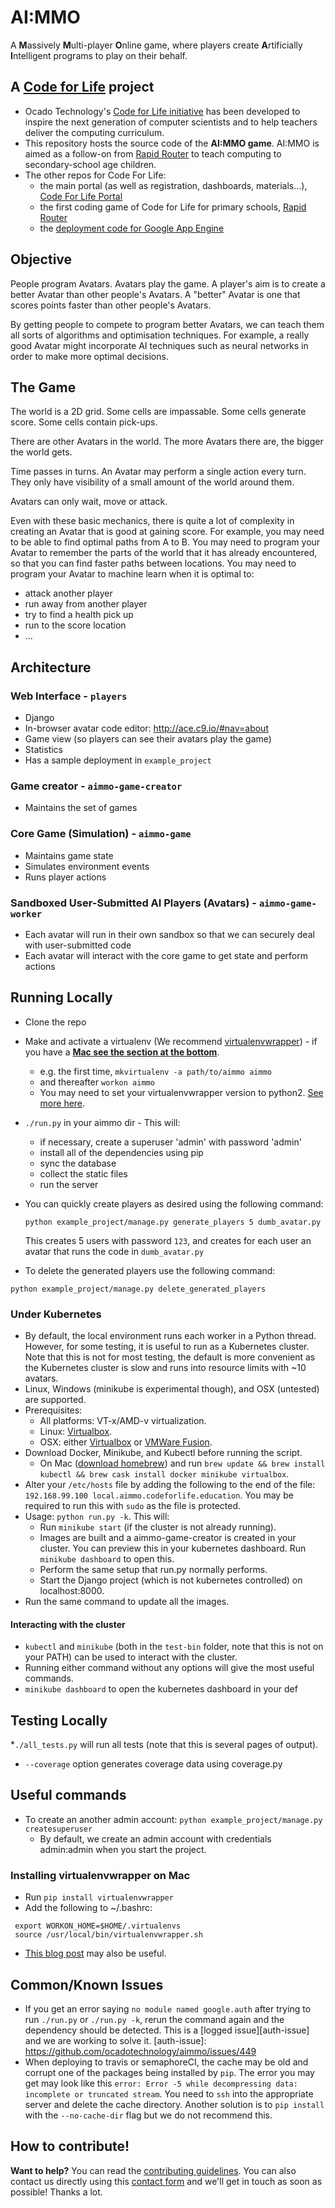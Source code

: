 # AI:MMO
A **M**assively **M**ulti-player **O**nline game, where players create **A**rtificially **I**ntelligent programs to play on their behalf.

## A [Code for Life](https://www.codeforlife.education/) project
* Ocado Technology's [Code for Life initiative](https://www.codeforlife.education/) has been developed to inspire the next generation of computer scientists and to help teachers deliver the computing curriculum.
* This repository hosts the source code of the **AI:MMO game**. AI:MMO is aimed as a follow-on from [Rapid Router](https://www.codeforlife.education/rapidrouter) to teach computing to secondary-school age children.
* The other repos for Code For Life:
    * the main portal (as well as registration, dashboards, materials...), [Code For Life Portal](https://github.com/ocadotechnology/codeforlife-portal)
    * the first coding game of Code for Life for primary schools, [Rapid Router](https://github.com/ocadotechnology/rapid-router)
    * the [deployment code for Google App Engine](https://github.com/ocadotechnology/codeforlife-deploy-appengine)

## Objective
People program Avatars. Avatars play the game. A player's aim is to create a better Avatar than other people's Avatars. A "better" Avatar is one that scores points faster than other people's Avatars.

By getting people to compete to program better Avatars, we can teach them all sorts of algorithms and optimisation techniques. For example, a really good Avatar might incorporate AI techniques such as neural networks in order to make more optimal decisions.

## The Game
The world is a 2D grid. Some cells are impassable. Some cells generate score. Some cells contain pick-ups.

There are other Avatars in the world. The more Avatars there are, the bigger the world gets.

Time passes in turns. An Avatar may perform a single action every turn. They only have visibility of a small amount of the world around them.

Avatars can only wait, move or attack.

Even with these basic mechanics, there is quite a lot of complexity in creating an Avatar that is good at gaining score. For example, you may need to be able to find optimal paths from A to B. You may need to program your Avatar to remember the parts of the world that it has already encountered, so that you can find faster paths between locations. You may need to program your Avatar to machine learn when it is optimal to:
- attack another player
- run away from another player
- try to find a health pick up
- run to the score location
- ...

## Architecture
### Web Interface - `players`
- Django
- In-browser avatar code editor: http://ace.c9.io/#nav=about
- Game view (so players can see their avatars play the game)
- Statistics
- Has a sample deployment in `example_project`

### Game creator - `aimmo-game-creator`
- Maintains the set of games

### Core Game (Simulation) - `aimmo-game`
- Maintains game state
- Simulates environment events
- Runs player actions

### Sandboxed User-Submitted AI Players (Avatars) - `aimmo-game-worker`
- Each avatar will run in their own sandbox so that we can securely deal with user-submitted code
- Each avatar will interact with the core game to get state and perform actions



## Running Locally
* Clone the repo
* Make and activate a virtualenv (We recommend [virtualenvwrapper](http://virtualenvwrapper.readthedocs.org/en/latest/index.html)) - if you have a **[Mac see the section at the bottom](https://github.com/ocadotechnology/aimmo#installing-virtualenvwrapper-on-mac)**.
    * e.g. the first time, `mkvirtualenv -a path/to/aimmo aimmo`
    * and thereafter `workon aimmo`
    * You may need to set your virtualenvwrapper version to python2. [See more here](https://stackoverflow.com/questions/32489304/change-default-python-version-with-virtualenvwrapper-virtualenv).
* `./run.py` in your aimmo dir - This will:
    * if necessary, create a superuser 'admin' with password 'admin'
    * install all of the dependencies using pip
    * sync the database
    * collect the static files
    * run the server
* You can quickly create players as desired using the following command:

  `python example_project/manage.py generate_players 5 dumb_avatar.py`

  This creates 5 users with password `123`, and creates for each user an avatar that runs the code in `dumb_avatar.py`
* To delete the generated players use the following command:

`python example_project/manage.py delete_generated_players`

### Under Kubernetes
* By default, the local environment runs each worker in a Python thread. However, for some testing, it is useful to run as a Kubernetes cluster. Note that this is not for most testing, the default is more convenient as the Kubernetes cluster is slow and runs into resource limits with ~10 avatars.
* Linux, Windows (minikube is experimental though), and OSX (untested) are supported.
* Prerequisites:
    * All platforms: VT-x/AMD-v virtualization.
    * Linux: [Virtualbox](https://www.virtualbox.org/wiki/Downloads).
    * OSX: either [Virtualbox](https://www.virtualbox.org/wiki/Downloads) or [VMWare Fusion](http://www.vmware.com/products/fusion.html).
* Download Docker, Minikube, and Kubectl before running the script.
    * On Mac ([download homebrew](https://brew.sh/)) and run `brew update && brew install kubectl && brew cask install docker minikube virtualbox`.
* Alter your `/etc/hosts` file by adding the following to the end of the file: `192.168.99.100 local.aimmo.codeforlife.education`. You may be required to run this with `sudo` as the file is protected.
* Usage: `python run.py -k`. This will:
    * Run `minikube start` (if the cluster is not already running).
    * Images are built and a aimmo-game-creator is created in your cluster. You can preview this in your kubernetes dashboard. Run `minikube dashboard` to open this.
    * Perform the same setup that run.py normally performs.
    * Start the Django project (which is not kubernetes controlled) on localhost:8000.
* Run the same command to update all the images.

#### Interacting with the cluster
* `kubectl` and `minikube` (both in the `test-bin` folder, note that this is not on your PATH) can be used to interact with the cluster.
* Running either command without any options will give the most useful commands.
* `minikube dashboard` to open the kubernetes dashboard in your def

## Testing Locally
*`./all_tests.py` will run all tests (note that this is several pages of output).
* `--coverage` option generates coverage data using coverage.py

## Useful commands
* To create an another admin account:
`python example_project/manage.py createsuperuser`
   * By default, we create an admin account with credentials admin:admin when you start the project.

### Installing virtualenvwrapper on Mac
* Run `pip install virtualenvwrapper`
* Add the following to ~/.bashrc:
```
 export WORKON_HOME=$HOME/.virtualenvs
 source /usr/local/bin/virtualenvwrapper.sh
```
* [This blog post](http://mkelsey.com/2013/04/30/how-i-setup-virtualenv-and-virtualenvwrapper-on-my-mac/) may also be
 useful.

## Common/Known Issues
* If you get an error saying `no module named google.auth` after trying to run `./run.py` or `./run.py -k`, rerun the command again and the dependency should be detected. This is a [logged issue][auth-issue] and we are working to solve it.
[auth-issue]: https://github.com/ocadotechnology/aimmo/issues/449
* When deploying to travis or semaphoreCI, the cache may be old and corrupt one of the packages being installed by `pip`. The error you may get may look like this `error: Error -5 while decompressing data: incomplete or truncated stream`. You need to `ssh` into the appropriate server and delete the cache directory. Another solution is to `pip install` with the `--no-cache-dir` flag but we do not recommend this.

## How to contribute!
__Want to help?__ You can read the [contributing guidelines][contrib-guidelines]. You can also contact us directly using this [contact form][c4l-contact-form] and we'll get in touch as soon as possible! Thanks a lot.

[c4l-contact-form]: https://www.codeforlife.education/help/#contact
[contrib-guidelines]: https://github.com/ocadotechnology/aimmo/blob/master/CONTRIBUTING.md

